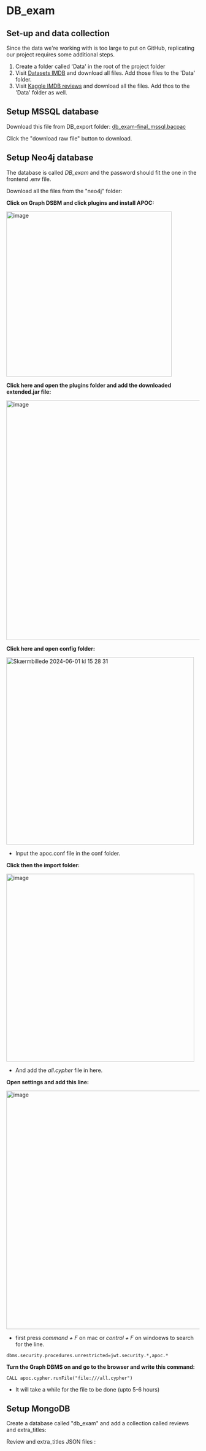 # DB_exam

## Set-up and data collection
Since the data we're working with is too large to put on GitHub, replicating our project requires some additional steps.
1. Create a folder called 'Data' in the root of the project folder
2. Visit [Datasets IMDB](https://datasets.imdbws.com/) and download all files. Add those files to the 'Data' folder.
3. Visit [Kaggle IMDB reviews](https://www.kaggle.com/datasets/rmisra/imdb-spoiler-dataset?select=IMDB_reviews.json) and download all the files. Add thos to the 'Data' folder as well.

## Setup MSSQL database

Download this file from DB_export folder: [db_exam-final_mssql.bacpac](https://github.com/Gruppe-H/DB_Exam/blob/main/DB_export/db_exam-final_mssql.bacpac)

Click the "download raw file" button to download.

## Setup Neo4j database

The database is called *DB_exam* and the password should fit the one in the frontend .env file.

Download all the files from the "neo4j" folder: [](https://github.com/Gruppe-H/DB_Exam/blob/main/DB_export/neo4j/)

**Click on Graph DSBM and click plugins and install APOC:** 

<img width="431" alt="image" src="https://github.com/Gruppe-H/DB_Exam/assets/70536109/ceaf9275-874e-41de-b665-99668374b0fb">

**Click here and open the plugins folder and add the downloaded extended.jar file:**

<img width="625" alt="image" src="https://github.com/Gruppe-H/DB_Exam/assets/70536109/4416fab7-ce92-4417-976c-36dd72fa9fda">

**Click here and open config folder:**

<img width="489" alt="Skærmbillede 2024-06-01 kl  15 28 31" src="https://github.com/Gruppe-H/DB_Exam/assets/70536109/9eb0f164-d478-476f-b67a-b83f866b59d1">

* Input the apoc.conf file in the conf folder.

**Click then the import folder:**

<img width="490" alt="image" src="https://github.com/Gruppe-H/DB_Exam/assets/70536109/4e00b4e9-8bcd-4cf1-91f4-124b1eebe6ed">

* And add the *all.cypher* file in here.

**Open settings and add this line:**

<img width="622" alt="image" src="https://github.com/Gruppe-H/DB_Exam/assets/70536109/86b08d63-f99b-439a-807c-c805bc5d3b5c">

* first press *command + F* on mac or *control + F* on windoews to search for the line.

``` dbms.security.procedures.unrestricted=jwt.security.*,apoc.* ```

**Turn the Graph DBMS on and go to the browser and write this command:**

```CALL apoc.cypher.runFile("file:///all.cypher")```

* It will take a while for the file to be done (upto 5-6 hours)
  

## Setup MongoDB

Create a database called "db_exam" and add a collection called reviews and extra_titles:

Review and extra_titles JSON files : [](https://drive.google.com/drive/folders/13buYeqK6Vr_sVb3T8aQ6wGuJknSOw5gL?usp=sharing)
